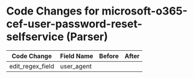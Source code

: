 # Code Changes for microsoft-o365-cef-user-password-reset-selfservice (Parser)

| Code Change | Field Name | Before | After |
|-------------|------------|--------|-------|
| edit_regex_field | user_agent |  |  |